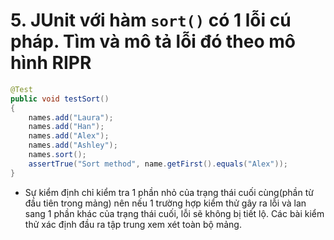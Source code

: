 # 5. JUnit với hàm `sort()` có 1 lỗi cú pháp. Tìm và mô tả lỗi đó theo mô hình RIPR

``` java
@Test
public void testSort()
{
    names.add("Laura");
    names.add("Han");
    names.add("Alex");
    names.add("Ashley");
    names.sort();
    assertTrue("Sort method", name.getFirst().equals("Alex"));
}
```
- Sự kiểm định chỉ kiểm tra 1 phần nhỏ của trạng thái cuối cùng(phần từ đầu tiên trong mảng) nên nếu 1 trường hợp kiểm thử gây ra lỗi và lan sang 1 phần khác của trạng thái cuối, lỗi sẽ không bị tiết lộ. Các bài kiểm thử xác định đầu ra tập trung xem xét toàn bộ mảng.